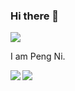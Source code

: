### Hi there 👋

![](https://visitor-badge.glitch.me/badge?page_id=github.com/PengNi)

I am Peng Ni.

<img src= 
"https://github-readme-stats.vercel.app/api?username=PengNi&show_icons=true" 
         align="left"> 
         
<img src= 
"https://github-readme-stats.vercel.app/api/top-langs/?username=PengNi&layout=compact" 
         align="left"> 

<!--
**PengNi/PengNi** is a ✨ _special_ ✨ repository because its `README.md` (this file) appears on your GitHub profile.

Here are some ideas to get you started:

- 🔭 I’m currently working on ...
- 🌱 I’m currently learning ...
- 👯 I’m looking to collaborate on ...
- 🤔 I’m looking for help with ...
- 💬 Ask me about ...
- 📫 How to reach me: ...
- 😄 Pronouns: ...
- ⚡ Fun fact: ...
-->
